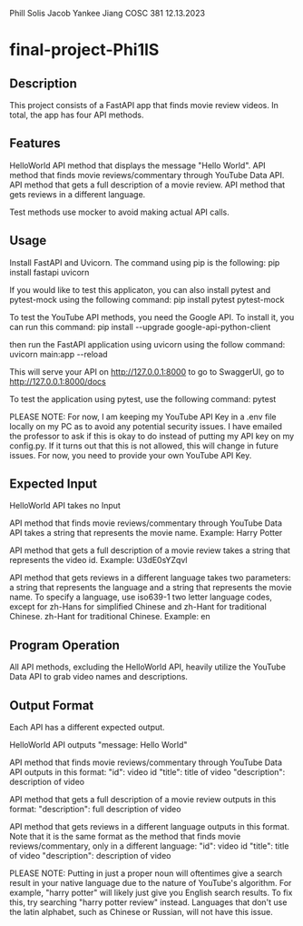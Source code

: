 Phill Solis
Jacob Yankee
Jiang COSC 381
12.13.2023

# final-project-Phi1lS

## Description
This project consists of a FastAPI app that finds movie review videos. In total, the 
app has four API methods.

## Features
HelloWorld API method that displays the message "Hello World".
API method that finds movie reviews/commentary through YouTube Data API.
API method that gets a full description of a movie review.
API method that gets reviews in a different language.

Test methods use mocker to avoid making actual API calls.

## Usage
Install FastAPI and Uvicorn. The command using pip is the following:
pip install fastapi uvicorn

If you would like to test this applicaton, you can also install pytest and pytest-mock using the following command:
pip install pytest pytest-mock

To test the YouTube API methods, you need the Google API. To install it, you can run this command:
pip install --upgrade google-api-python-client

then run the FastAPI application using uvicorn using the follow command:
uvicorn main:app --reload

This will serve your API on http://127.0.0.1:8000
to go to SwaggerUI, go to http://127.0.0.1:8000/docs

To test the application using pytest, use the following command:
pytest

PLEASE NOTE: For now, I am keeping my YouTube API Key in a .env file locally on my PC as to avoid any potential security issues. I have emailed the professor to ask if this is okay to do instead of putting my API key on my config.py. If it turns out that this is not allowed, this will change in future issues. For now, you need to provide your own YouTube API Key.

## Expected Input
HelloWorld API takes no Input

API method that finds movie reviews/commentary through YouTube Data API takes a string that represents the movie name. Example: Harry Potter

API method that gets a full description of a movie review takes a string that represents the video id. Example: U3dE0sYZqvl

API method that gets reviews in a different language takes two parameters: a string that represents the language and a string that represents the movie name.
To specify a language, use iso639-1 two letter language codes, except for zh-Hans for simplified Chinese and zh-Hant for traditional Chinese.
zh-Hant for traditional Chinese. Example: en

## Program Operation
All API methods, excluding the HelloWorld API, heavily utilize the YouTube Data API to grab video names and descriptions.

## Output Format
Each API has a different expected output.

HelloWorld API outputs "message: Hello World"

API method that finds movie reviews/commentary through YouTube Data API outputs in this format:
"id": video id
"title": title of video
"description": description of video

API method that gets a full description of a movie review outputs in this format:
"description": full description of video


API method that gets reviews in a different language outputs in this format. Note that it is the same format as the method that finds movie reviews/commentary, only in a different language:
"id": video id
"title": title of video
"description": description of video

PLEASE NOTE: Putting in just a proper noun will oftentimes give a search result in your native language due to the nature of YouTube's algorithm. For example, "harry potter" will likely just give you English search results. To fix this, try searching "harry potter review" instead. Languages that don't use the latin alphabet, such as Chinese or Russian, will not have this issue.